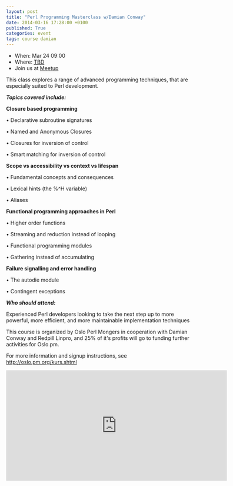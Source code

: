 ```yaml
---
layout: post
title: "Perl Programming Masterclass w/Damian Conway"
date: 2014-03-16 17:28:00 +0100
published: True
categories: event
tags: course damian
---
```


* When: Mar 24 09:00
* Where: [TBD](https://maps.google.com/maps?f=q&hl=en&q=Oslo%2C+no)
* Join us at [Meetup](https://www.meetup.com/Oslo-pm/events/171571562/)

This class explores a range of advanced programming techniques, that are especially suited to Perl development.

<b><i>Topics covered include:</i></b>

<b>Closure based programming</b>

• Declarative subroutine signatures

• Named and Anonymous Closures

• Closures for inversion of control

• Smart matching for inversion of control

<b>Scope vs accessibility vs context vs lifespan</b>

• Fundamental concepts and consequences

• Lexical hints (the %^H variable)

• Aliases

<b>Functional programming approaches in Perl</b>

• Higher order functions

• Streaming and reduction instead of looping

• Functional programming modules

• Gathering instead of accumulating

<b>Failure signalling and error handling</b>

• The autodie module

• Contingent exceptions

<b><i>Who should attend:</i></b>

Experienced Perl developers looking to take the next step up to more powerful, more efficient, and more maintainable implementation techniques

This course is organized by Oslo Perl Mongers in cooperation with Damian Conway and Redpill Linpro, and 25% of it&#39;s profits will go to funding further activities for Oslo.pm.

For more information and signup instructions, see <a class="linkified" href="http://oslo.pm.org/kurs.shtml">http://oslo.pm.org/kurs.shtml</a>

<iframe class="google-maps" src="https://www.google.com/maps/embed/v1/place?q=q=Oslo%2C+no&key=AIzaSyASIjsQVcDWLnkdszZ-yw13Qcs-iFk8Q4Y" width="600" height="300" frameborder="0" allowfullscreen></iframe>
